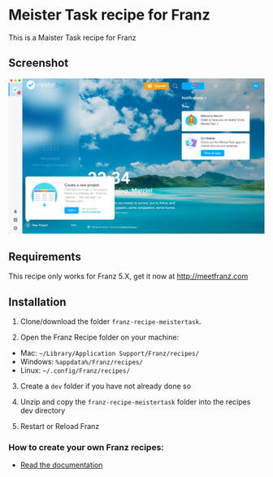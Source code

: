 # Meister Task recipe for Franz
This is a Maister Task recipe for Franz

## Screenshot
![Screenshot](./screenshot.png)

## Requirements
This recipe only works for Franz 5.X, get it now at http://meetfranz.com

## Installation

1. Clone/download the folder `franz-recipe-meistertask`.

2. Open the Franz Recipe folder on your machine:
  * Mac: `~/Library/Application Support/Franz/recipes/`
  * Windows: `%appdata%/Franz/recipes/`
  * Linux: `~/.config/Franz/recipes/`

3. Create a `dev` folder if you have not already done so

3. Unzip and copy the `franz-recipe-meistertask` folder into the recipes dev directory

4. Restart or Reload Franz

### How to create your own Franz recipes:
* [Read the documentation](https://github.com/meetfranz/plugins)
